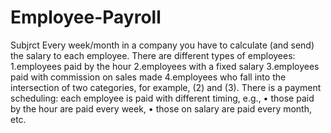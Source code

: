 # Employee-Payroll

Subjrct
Every week/month in a company you have to calculate (and send) the salary to each employee.
There are different types of employees:
1.employees paid by the hour
2.employees with a fixed salary
3.employees paid with commission on sales made
4.employees who fall into the intersection of two categories, for example, (2) and (3).
There is a payment scheduling: each employee is paid with different timing, e.g.,
 • those paid by the hour are paid every week,
 • those on salary are paid every month, etc.

